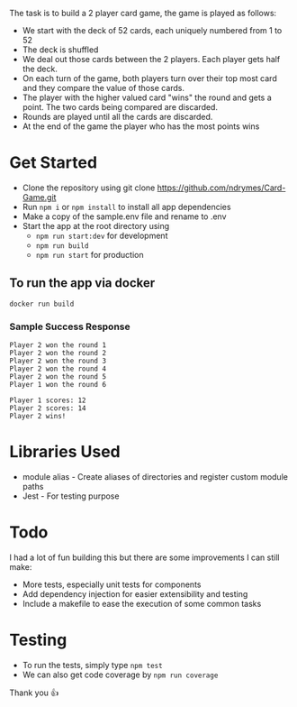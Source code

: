 The task is to build a 2 player card game, the game is played as follows:

- We start with the deck of 52 cards, each uniquely numbered from 1 to 52
- The deck is shuffled
- We deal out those cards between the 2 players. Each player gets half the deck.
- On each turn of the game, both players turn over their top most card and they compare the value of those cards.
- The player with the higher valued card "wins" the round and gets a point. The two cards being compared are discarded.
- Rounds are played until all the cards are discarded.
- At the end of the game the player who has the most points wins

# Get Started

- Clone the repository using git clone https://github.com/ndrymes/Card-Game.git
- Run `npm i` or `npm install` to install all app dependencies
- Make a copy of the sample.env file and rename to .env
- Start the app at the root directory using
  - `npm run start:dev` for development
  - `npm run build`
  - `npm run start` for production

## To run the app via docker

```
docker run build

```

### Sample  Success Response
```
Player 2 won the round 1 
Player 2 won the round 2 
Player 2 won the round 3 
Player 2 won the round 4 
Player 2 won the round 5 
Player 1 won the round 6 

Player 1 scores: 12
Player 2 scores: 14
Player 2 wins!

```

# Libraries Used

- module alias - Create aliases of directories and register custom module paths
- Jest - For testing purpose

# Todo

I had a lot of fun building this but there are some improvements I can still make:

- More tests, especially  unit tests for components
- Add dependency injection for easier extensibility and testing
- Include a makefile to ease the execution of some common tasks

# Testing

- To run the tests, simply type `npm test`
- We can also get code coverage by `npm run coverage`

Thank you 👍
